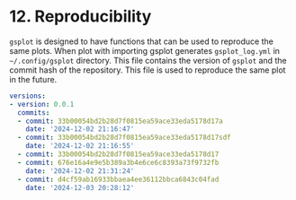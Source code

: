 # 12. Reproducibility

`gsplot` is designed to have functions that can be used to reproduce the same plots. When plot with importing gsplot generates `gsplot_log.yml` in `~/.config/gsplot` directory. This file contains the version of `gsplot` and the commit hash of the repository. This file is used to reproduce the same plot in the future.

```yaml
versions:
- version: 0.0.1
  commits:
  - commit: 33b00054bd2b28d7f0815ea59ace33eda5178d17a
    date: '2024-12-02 21:16:47'
  - commit: 33b00054bd2b28d7f0815ea59ace33eda5178d17sdf
    date: '2024-12-02 21:16:55'
  - commit: 33b00054bd2b28d7f0815ea59ace33eda5178d17
  - commit: 676e16a4e9e5b389a3b4e6ce6c8393a73f9732fb
    date: '2024-12-02 21:31:24'
  - commit: d4cf59ab16933bbaea4ee36112bbca6843c04fad
    date: '2024-12-03 20:28:12'
```
